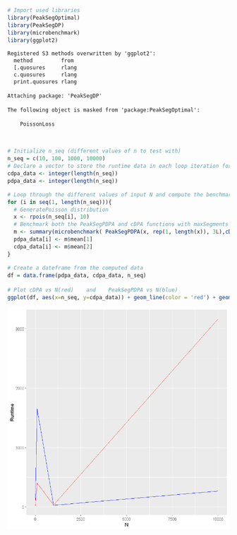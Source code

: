 ```R
# Import used libraries
library(PeakSegOptimal)
library(PeakSegDP)
library(microbenchmark)
library(ggplot2)
```

    Registered S3 methods overwritten by 'ggplot2':
      method         from 
      [.quosures     rlang
      c.quosures     rlang
      print.quosures rlang
    
    Attaching package: 'PeakSegDP'
    
    The following object is masked from 'package:PeakSegOptimal':
    
        PoissonLoss


​    


```R
# Initialize n_seq (different values of n to test with)
n_seq = c(10, 100, 1000, 10000)
# Declare a vector to store the runtime data in each loop iteration for each algorithm
cdpa_data <- integer(length(n_seq))
pdpa_data <- integer(length(n_seq))
```


```R
# Loop through the different values of input N and compute the benchmark in each iteration
for (i in seq(1, length(n_seq))){
  # GeneratePoisson distribution 
  x <- rpois(n_seq[i], 10)
  # Benchmark both the PeakSegPDPA and cDPA functions with maxSegments = 3  
  m <- summary(microbenchmark( PeakSegPDPA(x, rep(1, length(x)), 3L),cDPA(x, rep(1, length(x)), 3L)))
  pdpa_data[i] <- m$mean[1]
  cdpa_data[i] <- m$mean[2]
}
```


```R
# Create a dateframe from the computed data
df = data.frame(pdpa_data, cdpa_data, n_seq)

# Plot cDPA vs N(red)    and    PeakSegPDPA vs N(blue)
ggplot(df, aes(x=n_seq, y=cdpa_data)) + geom_line(color = 'red') + geom_line(y = pdpa_data, color='blue') + labs(x="N", y="Runtime") 

```


![png](graph.png)



```R

```

